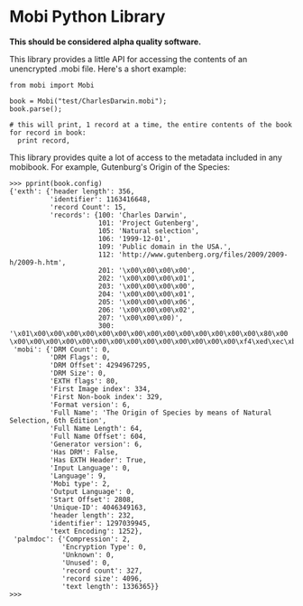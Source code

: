 Mobi Python Library
===================
**This should be considered alpha quality software.**

This library provides a little API for accessing the contents of an unencrypted .mobi file.  Here's a short example:

    from mobi import Mobi

    book = Mobi("test/CharlesDarwin.mobi");
    book.parse();

    # this will print, 1 record at a time, the entire contents of the book
    for record in book:
      print record,

This library provides quite a lot of access to the metadata included in any mobibook.  For example, Gutenburg's Origin of the Species:

    >>> pprint(book.config)
    {'exth': {'header length': 356,
              'identifier': 1163416648,
              'record Count': 15,
              'records': {100: 'Charles Darwin',
                          101: 'Project Gutenberg',
                          105: 'Natural selection',
                          106: '1999-12-01',
                          109: 'Public domain in the USA.',
                          112: 'http://www.gutenberg.org/files/2009/2009-h/2009-h.htm',
                          201: '\x00\x00\x00\x00',
                          202: '\x00\x00\x00\x01',
                          203: '\x00\x00\x00\x00',
                          204: '\x00\x00\x00\x01',
                          205: '\x00\x00\x00\x06',
                          206: '\x00\x00\x00\x02',
                          207: '\x00\x00\x00)',
                          300: '\x01\x00\x00\x00\x00\x00\x00\x00\x00\x00\x00\x00\x00\x00\x00\x80\x00 \x00\x00\x00\x00\x00\x00\x00\x00\x00\x00\x00\x00\x00\x00\xf4\xed\xec\xbe@\x94'}},
     'mobi': {'DRM Count': 0,
              'DRM Flags': 0,
              'DRM Offset': 4294967295,
              'DRM Size': 0,
              'EXTH flags': 80,
              'First Image index': 334,
              'First Non-book index': 329,
              'Format version': 6,
              'Full Name': 'The Origin of Species by means of Natural Selection, 6th Edition',
              'Full Name Length': 64,
              'Full Name Offset': 604,
              'Generator version': 6,
              'Has DRM': False,
              'Has EXTH Header': True,
              'Input Language': 0,
              'Language': 9,
              'Mobi type': 2,
              'Output Language': 0,
              'Start Offset': 2808,
              'Unique-ID': 4046349163,
              'header length': 232,
              'identifier': 1297039945,
              'text Encoding': 1252},
     'palmdoc': {'Compression': 2,
                 'Encryption Type': 0,
                 'Unknown': 0,
                 'Unused': 0,
                 'record count': 327,
                 'record size': 4096,
                 'text length': 1336365}}
    >>>